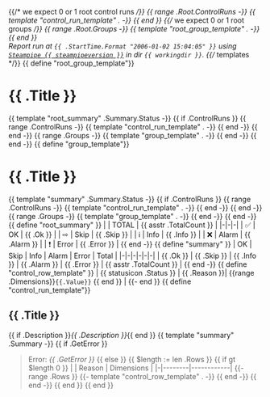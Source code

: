 {{/* we expect 0 or 1 root control runs */}}
{{ range .Root.ControlRuns -}}
{{ template "control_run_template" . -}}
{{ end }}
{{/* we expect 0 or 1 root groups */}}
{{ range .Root.Groups -}}
{{ template "root_group_template" . -}}
{{ end }}
\
_Report run at `{{ .StartTime.Format "2006-01-02 15:04:05" }}` using [`Steampipe {{ steampipeversion }}`](https://steampipe.io) in dir `{{ workingdir }}`._
{{/* templates */}}
{{ define "root_group_template"}}
# {{ .Title }}
{{ template "root_summary" .Summary.Status -}}
{{ if .ControlRuns }}
{{ range .ControlRuns -}}
{{ template "control_run_template" . -}}
{{ end -}}
{{ end -}}
{{ range .Groups -}}
{{ template "group_template" . -}}
{{ end -}}
{{ end -}}
{{ define "group_template"}}
# {{ .Title }}
{{ template "summary" .Summary.Status -}}
{{ if .ControlRuns }}
{{ range .ControlRuns -}}
{{ template "control_run_template" . -}}
{{ end -}}
{{ end -}}
{{ range .Groups -}}
{{ template "group_template" . -}}
{{ end -}}
{{ end -}}
{{ define "root_summary" }}
| | TOTAL | {{ asstr .TotalCount }} |
|-|-|-|
| ✅ | OK | {{ .Ok }} |
| ⇨ | Skip | {{ .Skip }} |
| ℹ | Info | {{ .Info }} |
| ❌ | Alarm | {{ .Alarm }} |
| ❗ | Error | {{ .Error }} |
{{ end -}}
{{ define "summary" }}
| OK | Skip | Info | Alarm | Error | Total |
|-|-|-|-|-|-|
| {{ .Ok }} | {{ .Skip }} | {{ .Info }} | {{ .Alarm }} | {{ .Error }} | {{ asstr .TotalCount }} |
{{ end -}}
{{ define "control_row_template" }}
| {{ statusicon .Status }} | {{ .Reason }}| {{range .Dimensions}}`{{.Value}}` {{ end }} |
{{- end }}
{{ define "control_run_template"}}
## {{ .Title }}
{{ if .Description }}*{{ .Description }}*{{ end }}
{{ template "summary" .Summary -}}
{{ if .GetError }}
> Error: _{{ .GetError }}_
{{ else }}
{{ $length := len .Rows }}
{{ if gt $length 0 }}
| | Reason | Dimensions |
|-|--------|------------|
{{- range .Rows }}
{{- template "control_row_template" . -}}
{{ end -}}
{{ end -}}
{{ end }}
{{ end }}
